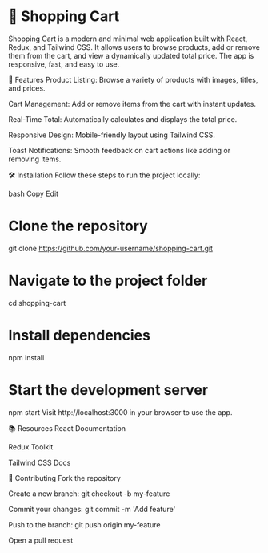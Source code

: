 # 🛒 Shopping Cart
Shopping Cart is a modern and minimal web application built with React, Redux, and Tailwind CSS. It allows users to browse products, add or remove them from the cart, and view a dynamically updated total price. The app is responsive, fast, and easy to use.

🚀 Features
Product Listing: Browse a variety of products with images, titles, and prices.

Cart Management: Add or remove items from the cart with instant updates.

Real-Time Total: Automatically calculates and displays the total price.

Responsive Design: Mobile-friendly layout using Tailwind CSS.

Toast Notifications: Smooth feedback on cart actions like adding or removing items.

🛠️ Installation
Follow these steps to run the project locally:

bash
Copy
Edit
# Clone the repository
git clone https://github.com/your-username/shopping-cart.git

# Navigate to the project folder
cd shopping-cart

# Install dependencies
npm install

# Start the development server
npm start
Visit http://localhost:3000 in your browser to use the app.

📚 Resources
React Documentation

Redux Toolkit

Tailwind CSS Docs

🤝 Contributing
Fork the repository

Create a new branch: git checkout -b my-feature

Commit your changes: git commit -m 'Add feature'

Push to the branch: git push origin my-feature

Open a pull request
